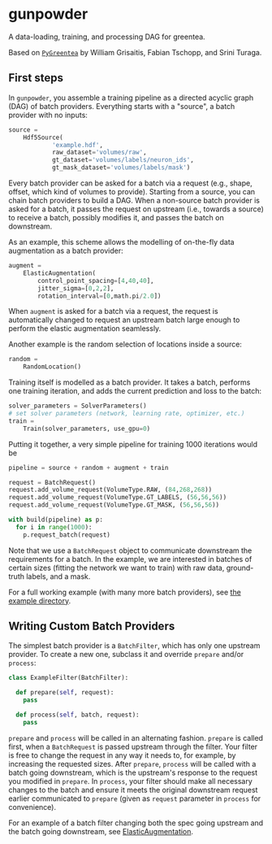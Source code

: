 gunpowder
=========

A data-loading, training, and processing DAG for greentea.

Based on [`PyGreentea`](https://github.com/TuragaLab/PyGreentea) by William Grisaitis, Fabian Tschopp, and Srini Turaga.

First steps
-----------

In `gunpowder`, you assemble a training pipeline as a directed acyclic graph
(DAG) of batch providers. Everything starts with a "source", a batch provider
with no inputs:

```python
source =
    Hdf5Source(
            'example.hdf',
            raw_dataset='volumes/raw',
            gt_dataset='volumes/labels/neuron_ids',
            gt_mask_dataset='volumes/labels/mask')
```

Every batch provider can be asked for a batch via a request (e.g., shape,
offset, which kind of volumes to provide). Starting from a source, you can
chain batch providers to build a DAG. When a non-source batch provider is asked
for a batch, it passes the request on upstream (i.e., towards a source) to
receive a batch, possibly modifies it, and passes the batch on downstream.

As an example, this scheme allows the modelling of on-the-fly data augmentation
as a batch provider:
```python
augment =
    ElasticAugmentation(
        control_point_spacing=[4,40,40],
        jitter_sigma=[0,2,2],
        rotation_interval=[0,math.pi/2.0])
```
When `augment` is asked for a batch via a request, the request is automatically
changed to request an upstream batch large enough to perform the elastic
augmentation seamlessly.

Another example is the random selection of locations inside a source:
```python
random =
    RandomLocation()
```

Training itself is modelled as a batch provider. It takes a batch, performs one
training iteration, and adds the current prediction and loss to the batch:

```python
solver_parameters = SolverParameters()
# set solver parameters (network, learning rate, optimizer, etc.)
train =
    Train(solver_parameters, use_gpu=0)
```

Putting it together, a very simple pipeline for training 1000 iterations would be
```python
pipeline = source + random + augment + train

request = BatchRequest()
request.add_volume_request(VolumeType.RAW, (84,268,268))
request.add_volume_request(VolumeType.GT_LABELS, (56,56,56))
request.add_volume_request(VolumeType.GT_MASK, (56,56,56))

with build(pipeline) as p:
  for i in range(1000):
    p.request_batch(request)
```
Note that we use a `BatchRequest` object to communicate downstream the
requirements for a batch. In the example, we are interested in batches of
certain sizes (fitting the network we want to train) with raw data,
ground-truth labels, and a mask.

For a full working example (with many more batch providers), see [the example
directory](examples/cremi/).

Writing Custom Batch Providers
------------------------------

The simplest batch provider is a `BatchFilter`, which has only one upstream
provider. To create a new one, subclass it and override `prepare` and/or
`process`:

```python
class ExampleFilter(BatchFilter):

  def prepare(self, request):
    pass

  def process(self, batch, request):
    pass
```

`prepare` and `process` will be called in an alternating fashion. `prepare` is
called first, when a `BatchRequest` is passed upstream through the filter. Your
filter is free to change the request in any way it needs to, for example, by
increasing the requested sizes. After `prepare`, `process` will be called with
a batch going downstream, which is the upstream's response to the request you
modified in `prepare`. In `process`, your filter should make all necessary
changes to the batch and ensure it meets the original downstream request
earlier communicated to `prepare` (given as `request` parameter in `process`
for convenience).

For an example of a batch filter changing both the spec going upstream and the
batch going downstream, see
[ElasticAugmentation](gunpowder/elastic_augmentation.py).
